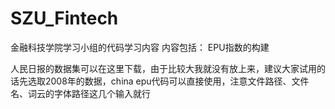 # SZU_Fintech
金融科技学院学习小组的代码学习内容
内容包括：
EPU指数的构建

人民日报的数据集可以在这里下载，由于比较大我就没有放上来，建议大家试用的话先选取2008年的数据，china epu代码可以直接使用，注意文件路径、文件名、词云的字体路径这几个输入就行
